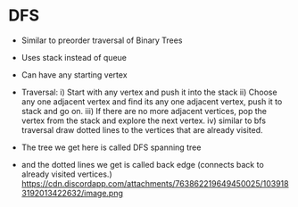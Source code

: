 # DFS
* Similar to preorder traversal of Binary Trees
* Uses stack instead of queue
* Can have any starting vertex
* Traversal:
  i) Start with any vertex and push it into the stack
  ii) Choose any one adjacent vertex and find its any one adjacent vertex, push it to stack and go on.
  iii) If there are no more adjacent vertices, pop the vertex from the stack and explore the next vertex.
  iv) similar to bfs traversal draw dotted lines to the vertices that are already visited.

* The tree we get here is called DFS spanning tree
* and the dotted lines we get is called back edge (connects back to already visited vertices.)
https://cdn.discordapp.com/attachments/763862219649450025/1039183192013422632/image.png 

